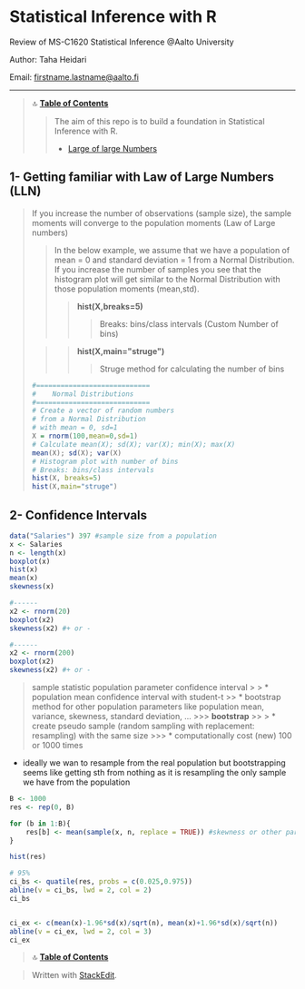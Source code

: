 # Statistical Inference with R
Review of MS-C1620 Statistical Inference @Aalto University

Author:  Taha Heidari

Email: firstname.lastname@aalto.fi

---

<a id='TOC'></a>

>🔝	<a href='#TOC'><b>Table of Contents</b></a>
>> The aim of this repo is to build a foundation in  Statistical Inference with R. 
>> * <a href='#1.0'> Large of large Numbers</a>




<a id='1.0'></a>
## 1- Getting familiar with Law of Large Numbers (LLN)
> If you increase the number of observations (sample size), the sample moments will converge to the population moments (Law of Large numbers)
>> In the below example, we assume that we have a population of mean = 0 and standard deviation = 1 from a Normal Distribution. If you increase the number of samples you see that the histogram plot will get similar to the Normal Distribution with those population moments (mean,std). 
>>>**hist(X,breaks=5)**
>>>>Breaks: bins/class intervals (Custom Number of bins)
>
>>>**hist(X,main="struge")** 
>>>>Struge method for calculating the number of bins
> ```R
> #============================
> #    Normal Distributions
> #============================
> # Create a vector of random numbers
> # from a Normal Distribution
> # with mean = 0, sd=1
> X = rnorm(100,mean=0,sd=1)
> # Calculate mean(X); sd(X); var(X); min(X); max(X)
> mean(X); sd(X); var(X)
> # Histogram plot with number of bins
> # Breaks: bins/class intervals 
> hist(X, breaks=5) 
> hist(X,main="struge")
> ```


## 2- Confidence Intervals
```R
data("Salaries") 397 #sample size from a population
x <- Salaries
n <- length(x)
boxplot(x)
hist(x)
mean(x)
skewness(x)

#------
x2 <- rnorm(20)
boxplot(x2)
skewness(x2) #+ or -

#------
x2 <- rnorm(200)
boxplot(x2)
skewness(x2) #+ or -
```

> sample statistic
> population parameter
> confidence interval 
	> > * population mean confidence interval with student-t
	>> * bootstrap method for other population parameters like population mean, variance, skewness, standard deviation, ...
    >>> **bootstrap**
	>> >	* create pseudo sample (random sampling with replacement: resampling) with the same size 
	>>> * computationally cost (new) 100 or 1000 times
* ideally we wan to resample from the real population but bootstrapping seems like getting sth from nothing as it is resampling the only sample we have from the population 


```R
B <- 1000
res <- rep(0, B)

for (b in 1:B){
	res[b] <- mean(sample(x, n, replace = TRUE)) #skewness or other parameters
}

hist(res)

# 95%
ci_bs <- quatile(res, probs = c(0.025,0.975))
abline(v = ci_bs, lwd = 2, col = 2)
ci_bs


ci_ex <- c(mean(x)-1.96*sd(x)/sqrt(n), mean(x)+1.96*sd(x)/sqrt(n))
abline(v = ci_ex, lwd = 2, col = 3)
ci_ex
```

>🔝	<a href='#TOC'><b>Table of Contents</b></a>


> Written with [StackEdit](https://stackedit.io/).
